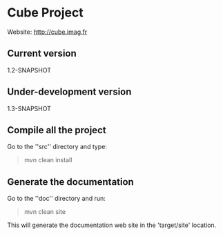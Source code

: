 Cube Project
============

Website: http://cube.imag.fr


Current version
---------------

1.2-SNAPSHOT

Under-development version
-------------------------

1.3-SNAPSHOT



Compile all the project
-----------------------

Go to the ''src'' directory and type:

> mvn clean install

Generate the documentation
----------------------------

Go to the ''doc'' directory and run:

> mvn clean site

This will generate the documentation web site in the 'target/site' location.
